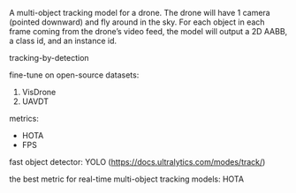 A multi-object tracking model for a drone. The drone will have 1 camera (pointed downward) and fly around in the sky. For each object in each frame coming from the drone’s video feed, the model will output a 2D AABB, a class id, and an instance id.


tracking-by-detection

fine-tune on open-source datasets:
1. VisDrone
2. UAVDT

metrics:
- HOTA
- FPS

fast object detector: YOLO (https://docs.ultralytics.com/modes/track/)


the best metric for real-time multi-object tracking models: HOTA
